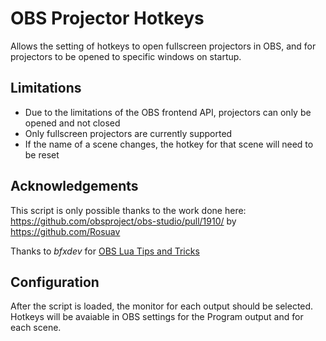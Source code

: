# OBS Projector Hotkeys
Allows the setting of hotkeys to open fullscreen projectors in OBS, and for projectors to be opened to specific windows on startup.

## Limitations
- Due to the limitations of the OBS frontend API, projectors can only be opened and not closed
- Only fullscreen projectors are currently supported
- If the name of a scene changes, the hotkey for that scene will need to be reset

## Acknowledgements
This script is only possible thanks to the work done here:
https://github.com/obsproject/obs-studio/pull/1910/ by https://github.com/Rosuav

Thanks to *bfxdev* for [OBS Lua Tips and Tricks](https://obsproject.com/forum/threads/tips-and-tricks-for-lua-scripts.132256/)

## Configuration
After the script is loaded, the monitor for each output should be selected.
Hotkeys will be avaiable in OBS settings for the Program output and for each scene.